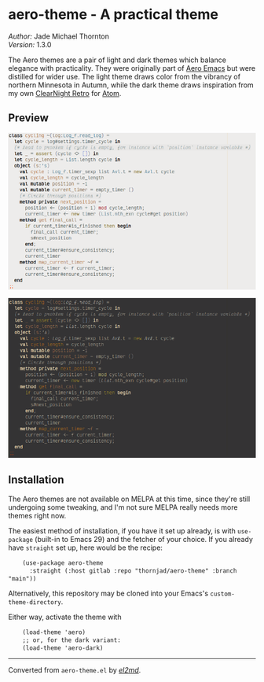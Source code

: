 # aero-theme - A practical theme

_Author:_ Jade Michael Thornton<br>
_Version:_ 1.3.0<br>

The Aero themes are a pair of light and dark themes which balance elegance
with practicality. They were originally part of [Aero
Emacs](https://gitlab.com/thornjad/aero) but were distilled for wider use.
The light theme draws color from the vibrancy of northern Minnesota in
Autumn, while the dark theme draws inspiration from my own [ClearNight
Retro](https://github.com/ClearNight/clearnight-retro-syntax) for
[Atom](https://atom.io).

## Preview

![Aero Theme](./images/aero-light-preview.png)

![Aero Dark Theme](./images/aero-dark-preview.png)

## Installation

The Aero themes are not available on MELPA at this time, since they're still
undergoing some tweaking, and I'm not sure MELPA really needs more themes
right now.

The easiest method of installation, if you have it set up already, is with
`use-package` (built-in to Emacs 29) and the fetcher of your choice. If you
already have `straight` set up, here would be the recipe:

        (use-package aero-theme
          :straight (:host gitlab :repo "thornjad/aero-theme" :branch "main"))

Alternatively, this repository may be cloned into your Emacs's
`custom-theme-directory`.

Either way, activate the theme with

        (load-theme 'aero)
        ;; or, for the dark variant:
        (load-theme 'aero-dark)


---
Converted from `aero-theme.el` by [_el2md_](https://gitlab.com/thornjad/el2md).
